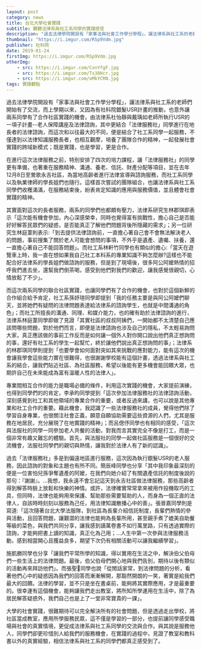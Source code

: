 ```yaml
---
layout: post
category: news
title: 台北大學社會實踐
subtitle: 聽聽法律系與社工系同學的實踐感受
description: "過去法律學院開設有「家事法與社會工作學分學程」，讓法律系與社工系的老師們開始有了交流，而上學期以來，又因為有社科院銀髮USR計畫的推動，也意外讓兩系同學有了合作社區實踐的機會。由法律系杜怡靜與戴瑀如老師所執行USR的一項子計畫--老人保障講座及法律諮詢，其中更結合「法律服務社」同學進行在地長者的法律諮詢，而這次和以往最大的不同，便是結合了社工系同學一起服務，不僅達到以法律知識服務長者，也相互觀摩，培養了團隊合作的精神，一起發展社會實踐的跨域新模式；既是實踐，也是學習，更是合作。..."
thumbnail: "https://i.imgur.com/RSp9Vdm.jpg"
publisher: 社科院
date: 2019-01-24
firstImg: https://i.imgur.com/RSp9Vdm.jpg
otherImg:
    - src: https://i.imgur.com/CxnYfgF.jpg
    - src: https://i.imgur.com/Ts38Hcr.jpg
    - src: https://i.imgur.com/oMkYCRN.jpg
tags: 實踐觀點
---
```


過去法律學院開設有「家事法與社會工作學分學程」，讓法律系與社工系的老師們開始有了交流，而上學期以來，又因為有社科院銀髮USR計畫的推動，也意外讓兩系同學有了合作社區實踐的機會。由法律系杜怡靜與戴瑀如老師所執行USR的一項子計畫--老人保障講座及法律諮詢，其中更結合「法律服務社」同學進行在地長者的法律諮詢，而這次和以往最大的不同，便是結合了社工系同學一起服務，不僅達到以法律知識服務長者，也相互觀摩，培養了團隊合作的精神，一起發展社會實踐的跨域新模式；既是實踐，也是學習，更是合作。

在進行這次法律服務之前，特別安排了四次的培力課程，讓「法律服務社」的同學更有準備，也著重在服務精神、溝通、養老、信託、財產分配等項目，並在去年12月8日至鶯歌永吉社區，為當地高齡者進行法律宣導與諮詢服務，而社工系同學以及執業律師的學長姐們也隨行。這樣首次嘗試的團隊組合，也讓法律系與社工系同學們收穫滿滿，在服務結束後，紛表肯定知識的應用與服務價值，並且體會社會實踐的精神。

其實面對這次的長者服務，兩系的同學們也都頗有壓力，法律系研究生林郡琪即表示「這次能有機會參加，內心深感榮幸，同時也覺得富有挑戰性，擔心自己是否能好好解答民眾們的疑惑，是否能真正了解他們問題背後所隱藏的需求」；另一位研究生林庭葦則表示:「到去提供法律諮詢前，一直擔心著自己會不會無法解決老人的問題，事前搜集了關於老人可能會想問的事項，不外乎是遺產、遺囑、扶養，還一直擔心著自己不能回答問題」。而社工系林軒竹同學也有類似的擔心:「當天在遊覽車上時，我一直在想如果我自己社工本科系的專業知識不夠怎麼辦?這樣也不能配合好法律系的學長姐們做諮詢的服務，但是到了現場後，很多阿公阿嬤熱情的招呼我們進去坐，還幫我們倒茶喝，感受到他們對我們的歡迎，讓我感覺很親切，心情放鬆了不少」。

而這次兩系同學的聯合社區實踐，也讓同學們有了合作的機會，也對於這個新鮮的合作組合給予肯定，社工系孫妤瑄同學即提到「我的任務主要是與阿公阿嬤們聊天，並將她們有疑問的法律問題表達給法律系的諮詢學生，也就是中間溝通的角色」；而社工所擅長的溝通、同理、和媒介能力，也的確有助於法律諮詢的進行，法律系林庭葦同學即做了見證「其實社區的叔叔阿姨們，一開始都不太清楚自己應該問哪些問題，對於他們而言，即便是法律諮詢也涉及自己的隱私，不太輕易詢問大家，真正應該做的事前工作反而是如何讓一個外人對你開口說出他們真正想詢問的事，還好有社工系的學生一起幫忙，終於讓他們說出真正想詢問的事」；法律系的林郡琪同學則提到「也要學會如何面對突如其來挑戰的應對能力，能有這次的機會讓我學會這些能力實在很難得，也很謝謝學校能有這個計畫，透過法律系與社工系的結合，讓我們貼近社區、為社區服務，希望以後能有更多機會能回饋大眾，也期許自己在未來能成為富有溫暖人性的法律人」。

專業間相互合作的能力是職場必備的條件，利用這次實踐的機會，大家提前演練，也得到同學們的的肯定，李承昀同學提到「這次參加法律服務社的法律諮詢活動，深刻感覺到社工和其他領域的專業合作的重要，或者反過來講，也可以說是其他專業和社工合作的重要。藉此機會，我認識了一些法律服務社的成員，覺得他們除了學習自身專業，也很關注社會正義，願意自願協助需要這些資源的人們，尤其是服務在地居民，充分展現了在地實踐的精神」；而呂偲伃同學也有相同的感受，「這次與法服社的同學一同參加老人共餐的活動，對我而言其實完全不像是打工，而是一個非常有趣又難忘的體驗。首先，與法服社的同學一起做社區服務是一個很好的交流機會，法服社同學們的親切與熱情，讓我對於法律人有了新的認識」。

過去「法律服務社」多是到偏遠地區進行服務，這次因為執行銀髮USR的老人服務，因此諮詢的對象和主題也有所不同。簡辰峰同學也分享「其中我印象最深刻的便是一位害怕兒孫爭奪遺產的阿嬤，在我們向她介紹了有關遺產信託的制度後說的那句：『謝謝』。…我想，我永遠不會忘記這天到永吉社區做法律服務，那些高齡者得到解答時臉上放鬆和快樂的神情。或許，法律確實常常拿來被用作投機取巧的工具，但同時，法律也能夠用來保護、幫助那些需要幫助的人，而身為一個正直的法律人，自該時時刻刻以服務為己任，用法律知識散播心中的善」。張晉嘉同學則是寫道:「這次隨著台北大學法服隊，到社區為長輩介紹信託制度，長輩們熱情的參與活動，且回答問題，讓艱澀的法律也能夠為長輩所用，甚至親手煮了媲美自助餐等級的菜色，與我們共同分享，讓我感到讀萬卷書不如行萬里路，只有透過實際的諮詢，才能夠把書上讀的知識，真正化為己用；…人生中第一次參與法律服務活動，感到相當開心且獲益良多，期望下次仍有相關活動可以讓我繼續學習」。

施凱勝同學也分享「讓我們平常所學的知識，得以實用在生活之中，解決伯父伯母們一些生活上的法律問題。最後，伯父伯母們開心地與我們告別，期待以後有類似的活動再來拜訪他們」。而張聖同學也說「從閒話家常，到法律問題的分析，看著他們心中的疑惑因為我們的回答而漸漸解開，那豁然開朗的一笑，著實是給我們最大的回饋。法律的學習，並不只是坐在書桌前，能夠將其實際應用，才是最重要的。很幸運有這個機會，能夠讓我們走出教室，將所知所學運用在生活中，除了為居民解答疑惑外，我們自己也是上了一堂非常寶貴的一課」。

大學的社會實踐，很難期待可以完全解決所有的社會問題，但是透過走出學校，將社區當成教室，應用所學服務民眾，這不僅是學習的一部分，也提前讓同學感受職場與社會的真實情境，更促成法律系與社工系同學的交流與合作。與其說是服務他人，同學們卻更珍惜別人給我們的服務機會，在實踐的過程中，見證了教室和教科書以外的真實經驗，相信法律系與社工系的同學們都真正感受到了。
